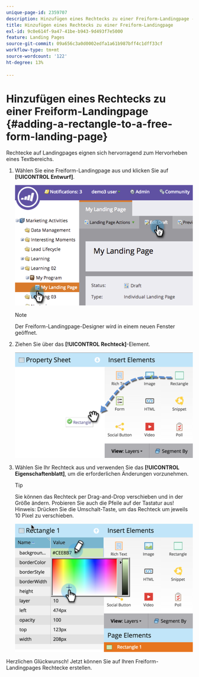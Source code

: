 ```yaml
---
unique-page-id: 2359707
description: Hinzufügen eines Rechtecks zu einer Freiform-Landingpage - Marketo-Dokumente - Produktdokumentation
title: Hinzufügen eines Rechtecks zu einer Freiform-Landingpage
exl-id: 9c0e614f-9a47-41be-b943-9d493f7e5000
feature: Landing Pages
source-git-commit: 09a656c3a0d0002edfa1a61b987bff4c1dff33cf
workflow-type: tm+mt
source-wordcount: '122'
ht-degree: 13%

---
```


# Hinzufügen eines Rechtecks zu einer Freiform-Landingpage {#adding-a-rectangle-to-a-free-form-landing-page}

Rechtecke auf Landingpages eignen sich hervorragend zum Hervorheben eines Textbereichs.

1. Wählen Sie eine Freiform-Landingpage aus und klicken Sie auf **[!UICONTROL Entwurf]**.

   ![](assets/image2014-9-16-14-3a50-3a51.png)

   >[!NOTE]
   >
   >Der Freiform-Landingpage-Designer wird in einem neuen Fenster geöffnet.

1. Ziehen Sie über das **[!UICONTROL Rechteck]**-Element.

   ![](assets/image2015-5-21-14-3a48-3a45.png)

1. Wählen Sie Ihr Rechteck aus und verwenden Sie das **[!UICONTROL Eigenschaftenblatt]**, um die erforderlichen Änderungen vorzunehmen.

   >[!TIP]
   >
   >Sie können das Rechteck per Drag-and-Drop verschieben und in der Größe ändern. Probieren Sie auch die Pfeile auf der Tastatur aus! Hinweis: Drücken Sie die Umschalt-Taste, um das Rechteck um jeweils 10 Pixel zu verschieben.

   ![](assets/image2015-5-21-14-3a50-3a24.png)

Herzlichen Glückwunsch! Jetzt können Sie auf Ihren Freiform-Landingpages Rechtecke erstellen.
